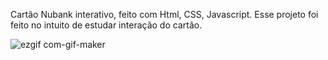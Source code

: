 
Cartão Nubank  interativo, feito com Html, CSS, Javascript. Esse projeto foi feito no intuito de estudar interação do cartão.

![ezgif com-gif-maker](https://user-images.githubusercontent.com/96916005/151641747-e77e2dab-6d45-4cf5-8cae-c049adb55cbc.gif)
